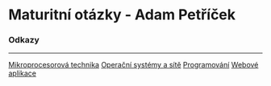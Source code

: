 # Maturitní otázky - Adam Petříček

### Odkazy

----

[Mikroprocesorová technika](/mit)
[Operační systémy a sítě](/ops)
[Programování](/prg)
[Webové aplikace](/web)
